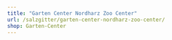 ```yaml
---
title: "Garten Center Nordharz Zoo Center"
url: /salzgitter/garten-center-nordharz-zoo-center/
shop: Garten-Center
---
```

